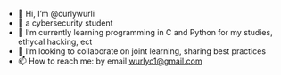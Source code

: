 - 👋 Hi, I’m @curlywurli  
- 👀 a cybersecurity student
- 🌱 I’m currently learning programming in C and Python for my studies, ethycal hacking, ect
- 💞️ I’m looking to collaborate on joint learning, sharing best practices
- 📫 How to reach me: by email wurlyc1@gmail.com

<!---
ryokib/ryokib is a ✨ special ✨ repository because its `README.md` (this file) appears on your GitHub profile.
You can click the Preview link to take a look at your changes.
--->

